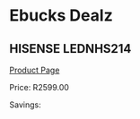 
# Ebucks Dealz
## HISENSE LEDNHS214
[Product Page](https://www.ebucks.com/web/shop/productSelected.do?prodId=1236828359&catId=829912895)

Price: R2599.00

Savings: 


	